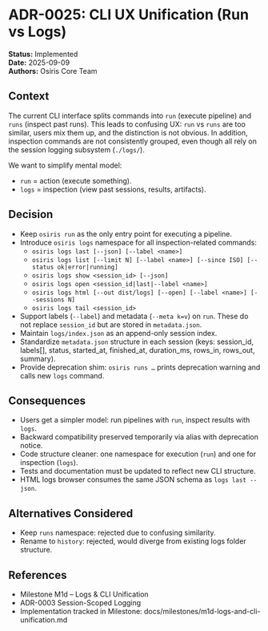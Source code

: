 # ADR-0025: CLI UX Unification (Run vs Logs)

**Status:** Implemented  
**Date:** 2025-09-09  
**Authors:** Osiris Core Team

## Context
The current CLI interface splits commands into `run` (execute pipeline) and `runs` (inspect past runs). This leads to confusing UX: `run` vs `runs` are too similar, users mix them up, and the distinction is not obvious. In addition, inspection commands are not consistently grouped, even though all rely on the session logging subsystem (`./logs/`).

We want to simplify mental model:
- `run` = action (execute something).
- `logs` = inspection (view past sessions, results, artifacts).

## Decision
- Keep `osiris run` as the only entry point for executing a pipeline.
- Introduce `osiris logs` namespace for all inspection-related commands:
  - `osiris logs last [--json] [--label <name>]`
  - `osiris logs list [--limit N] [--label <name>] [--since ISO] [--status ok|error|running]`
  - `osiris logs show <session_id> [--json]`
  - `osiris logs open <session_id|last|--label <name>]`
  - `osiris logs html [--out dist/logs] [--open] [--label <name>] [--sessions N]`
  - `osiris logs tail <session_id>`
- Support labels (`--label`) and metadata (`--meta k=v`) on `run`. These do not replace `session_id` but are stored in `metadata.json`.
- Maintain `logs/index.json` as an append-only session index.
- Standardize `metadata.json` structure in each session (keys: session_id, labels[], status, started_at, finished_at, duration_ms, rows_in, rows_out, summary).
- Provide deprecation shim: `osiris runs …` prints deprecation warning and calls new `logs` command.

## Consequences
- Users get a simpler model: run pipelines with `run`, inspect results with `logs`.
- Backward compatibility preserved temporarily via alias with deprecation notice.
- Code structure cleaner: one namespace for execution (`run`) and one for inspection (`logs`).
- Tests and documentation must be updated to reflect new CLI structure.
- HTML logs browser consumes the same JSON schema as `logs last --json`.

## Alternatives Considered
- Keep `runs` namespace: rejected due to confusing similarity.
- Rename to `history`: rejected, would diverge from existing logs folder structure.

## References
- Milestone M1d – Logs & CLI Unification
- ADR-0003 Session-Scoped Logging
- Implementation tracked in Milestone: docs/milestones/m1d-logs-and-cli-unification.md

